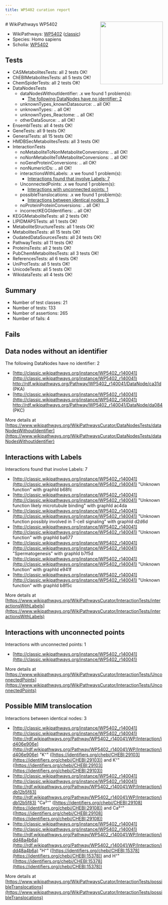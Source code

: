 ```yaml
---
title: WP5402 curation report
---
```


<img style="float: right; width: 200px" src="https://upload.wikimedia.org/wikipedia/commons/thumb/8/83/Wplogo_with_text_500.png/640px-Wplogo_with_text_500.png" />
# WikiPathways WP5402

* WikiPathways: [WP5402](https://wikipathways.org/pathways/WP5402) ([classic](https://classic.wikipathways.org/instance/WP5402))
* Species: Homo sapiens
* Scholia: [WP5402](https://scholia.toolforge.org/wikipathways/WP5402)
## Tests
* CASMetabolitesTests: all 2 tests OK!
* ChEBIMetabolitesTests: all 5 tests OK!
* ChemSpiderTests: all 2 tests OK!
* DataNodesTests
    * dataNodesWithoutIdentifier: .x we found 1 problem(s):
        * [The following DataNodes have no identifier: 2](#d2d32fa1)
    * unknownTypes_knownDatasource: .. all OK!
    * unknownTypes: .. all OK!
    * unknownTypes_Reactome: .. all OK!
    * otherDataSource: .. all OK!
* EnsemblTests: all 4 tests OK!
* GeneTests: all 9 tests OK!
* GeneralTests: all 15 tests OK!
* HMDBSecMetabolitesTests: all 3 tests OK!
* InteractionTests
    * noMetaboliteToNonMetaboliteConversions: .. all OK!
    * noNonMetaboliteToMetaboliteConversions: .. all OK!
    * noGeneProteinConversions: .. all OK!
    * nonNumericIDs: .. all OK!
    * interactionsWithLabels: .x we found 1 problem(s):
        * [Interactions found that involve Labels: 7](#630d267e)
    * UnconnectedPoints: .x we found 1 problem(s):
        * [Interactions with unconnected points: 1](#35a61ad9)
    * possibleTranslocations: .x we found 1 problem(s):
        * [Interactions between identical nodes: 3](#1c118208)
    * noProteinProteinConversions: .. all OK!
    * incorrectKEGGIdentifiers: .. all OK!
* KEGGMetaboliteTests: all 2 tests OK!
* LIPIDMAPSTests: all 1 tests OK!
* MetaboliteStructureTests: all 1 tests OK!
* MetabolitesTests: all 15 tests OK!
* OudatedDataSourcesTests: all 24 tests OK!
* PathwayTests: all 11 tests OK!
* ProteinsTests: all 2 tests OK!
* PubChemMetabolitesTests: all 3 tests OK!
* ReferencesTests: all 6 tests OK!
* UniProtTests: all 5 tests OK!
* UnicodeTests: all 5 tests OK!
* WikidataTests: all 4 tests OK!


## Summary

* Number of test classes: 21
* Number of tests: 133
* Number of assertions: 265
* Number of fails: 4

## Fails

<a name="d2d32fa1" />

## Data nodes without an identifier

The following DataNodes have no identifier: 2

* [http://classic.wikipathways.org/instance/WP5402_r140041](http://classic.wikipathways.org/instance/WP5402_r140041) http://rdf.wikipathways.org/Pathway/WP5402_r140041/DataNode/ca31d (PKA)
* [http://classic.wikipathways.org/instance/WP5402_r140041](http://classic.wikipathways.org/instance/WP5402_r140041) http://rdf.wikipathways.org/Pathway/WP5402_r140041/DataNode/da084 (PKC)


More details at [https://www.wikipathways.org/WikiPathwaysCurator/DataNodesTests/dataNodesWithoutIdentifier](https://www.wikipathways.org/WikiPathwaysCurator/DataNodesTests/dataNodesWithoutIdentifier)

<a name="630d267e" />

## Interactions with Labels

Interactions found that involve Labels: 7

* [http://classic.wikipathways.org/instance/WP5402_r140041](http://classic.wikipathways.org/instance/WP5402_r140041) "Unknown function" with graphId b68fc
* [http://classic.wikipathways.org/instance/WP5402_r140041](http://classic.wikipathways.org/instance/WP5402_r140041) "Unknown function
likely microtubule
binding" with graphId ac4da
* [http://classic.wikipathways.org/instance/WP5402_r140041](http://classic.wikipathways.org/instance/WP5402_r140041) "Unknown function
possibly involved in
T-cell signaling" with graphId d2d6d
* [http://classic.wikipathways.org/instance/WP5402_r140041](http://classic.wikipathways.org/instance/WP5402_r140041) "Unknown function" with graphId ba677
* [http://classic.wikipathways.org/instance/WP5402_r140041](http://classic.wikipathways.org/instance/WP5402_r140041) "Spermatogenesis" with graphId b7f5d
* [http://classic.wikipathways.org/instance/WP5402_r140041](http://classic.wikipathways.org/instance/WP5402_r140041) "Unknown function" with graphId e941f
* [http://classic.wikipathways.org/instance/WP5402_r140041](http://classic.wikipathways.org/instance/WP5402_r140041) "Unknown function" with graphId b8f5c


More details at [https://www.wikipathways.org/WikiPathwaysCurator/InteractionTests/interactionsWithLabels](https://www.wikipathways.org/WikiPathwaysCurator/InteractionTests/interactionsWithLabels)

<a name="35a61ad9" />

## Interactions with unconnected points

Interactions with unconnected points: 1

* [http://classic.wikipathways.org/instance/WP5402_r140041](http://classic.wikipathways.org/instance/WP5402_r140041)


More details at [https://www.wikipathways.org/WikiPathwaysCurator/InteractionTests/UnconnectedPoints](https://www.wikipathways.org/WikiPathwaysCurator/InteractionTests/UnconnectedPoints)

<a name="1c118208" />

## Possible MIM translocation

Interactions between identical nodes: 3

* [http://classic.wikipathways.org/instance/WP5402_r140041](http://classic.wikipathways.org/instance/WP5402_r140041) [http://rdf.wikipathways.org/Pathway/WP5402_r140041/WP/Interaction/id406e906e](http://rdf.wikipathways.org/Pathway/WP5402_r140041/WP/Interaction/id406e906e) "K⁺" ([https://identifiers.org/chebi/CHEBI:29103](https://identifiers.org/chebi/CHEBI:29103)) and 
K⁺" ([https://identifiers.org/chebi/CHEBI:29103](https://identifiers.org/chebi/CHEBI:29103))
* [http://classic.wikipathways.org/instance/WP5402_r140041](http://classic.wikipathways.org/instance/WP5402_r140041) [http://rdf.wikipathways.org/Pathway/WP5402_r140041/WP/Interaction/idb12b5f83](http://rdf.wikipathways.org/Pathway/WP5402_r140041/WP/Interaction/idb12b5f83) "Ca²⁺" ([https://identifiers.org/chebi/CHEBI:29108](https://identifiers.org/chebi/CHEBI:29108)) and 
Ca²⁺" ([https://identifiers.org/chebi/CHEBI:29108](https://identifiers.org/chebi/CHEBI:29108))
* [http://classic.wikipathways.org/instance/WP5402_r140041](http://classic.wikipathways.org/instance/WP5402_r140041) [http://rdf.wikipathways.org/Pathway/WP5402_r140041/WP/Interaction/idd48a4b6a](http://rdf.wikipathways.org/Pathway/WP5402_r140041/WP/Interaction/idd48a4b6a) "H⁺" ([https://identifiers.org/chebi/CHEBI:15378](https://identifiers.org/chebi/CHEBI:15378)) and 
H⁺" ([https://identifiers.org/chebi/CHEBI:15378](https://identifiers.org/chebi/CHEBI:15378))


More details at [https://www.wikipathways.org/WikiPathwaysCurator/InteractionTests/possibleTranslocations](https://www.wikipathways.org/WikiPathwaysCurator/InteractionTests/possibleTranslocations)

